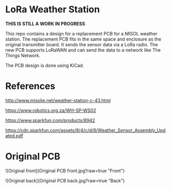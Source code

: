# LoRa Weather Station

__THIS IS STILL A WORK IN PROGRESS__

This repo contains a design for a replacement PCB for a MISOL weather station. The replacement PCB fits in the same space and enclosure as the original transmitter board. It sends the sensor data via a LoRa radio. The new PCB supports LoRaWAN and can send the data to a network like The Things Network.

The PCB design is done using KiCad.

# References

http://www.misolie.net/weather-station-c-43.html

https://www.robotics.org.za/WH-SP-WS02

https://www.sparkfun.com/products/8942

https://cdn.sparkfun.com/assets/8/4/c/d/6/Weather_Sensor_Assembly_Updated.pdf

# Original PCB

![Original front](Original PCB front.jpg?raw=true "Front")

![Original back](Original PCB back.jpg?raw=true "Back")
